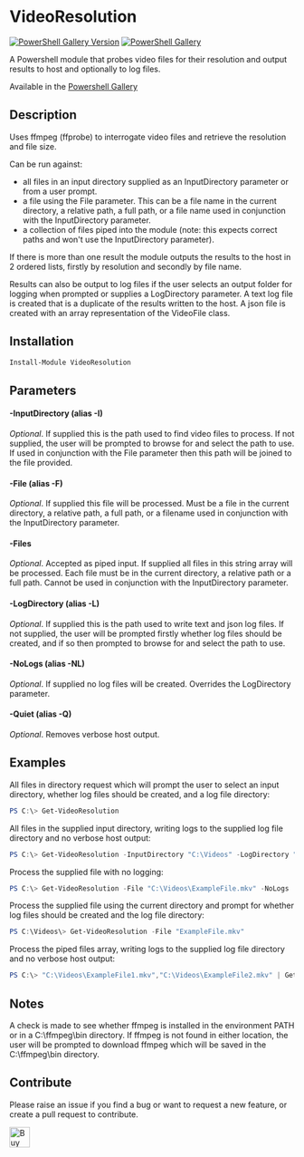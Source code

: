 # VideoResolution

[![PowerShell Gallery Version](https://img.shields.io/powershellgallery/v/VideoResolution?label=VideoResolution&logo=powershell&style=plastic)](https://www.powershellgallery.com/packages/VideoResolution)
[![PowerShell Gallery](https://img.shields.io/powershellgallery/dt/VideoResolution?style=plastic)](https://www.powershellgallery.com/packages/VideoResolution)

A Powershell module that probes video files for their resolution and output results to host and optionally to log files.

Available in the [Powershell Gallery](https://www.powershellgallery.com/packages/VideoResolution)

## Description
Uses ffmpeg (ffprobe) to interrogate video files and retrieve the resolution and file size.

Can be run against: 

* all files in an input directory supplied as an InputDirectory parameter or from a user prompt.
* a file using the File parameter. This can be a file name in the current directory, a relative path, a full path, or a file name used in conjunction with the InputDirectory parameter.
* a collection of files piped into the module (note: this expects correct paths and won't use the InputDirectory parameter).

If there is more than one result the module outputs the results to the host in 2 ordered lists, firstly by resolution and secondly by file name.

Results can also be output to log files if the user selects an output folder for logging when prompted or supplies a LogDirectory parameter.
A text log file is created that is a duplicate of the results written to the host.
A json file is created with an array representation of the VideoFile class.

## Installation

```powershell
Install-Module VideoResolution
```

## Parameters

#### -InputDirectory (alias -I)
*Optional*. If supplied this is the path used to find video files to process. If not supplied, the user will be 
prompted to browse for and select the path to use. If used in conjunction with the File parameter then this path
will be joined to the file provided.

#### -File (alias -F)
*Optional*. If supplied this file will be processed. Must be a file in the current directory, a relative path, a full
path, or a filename used in conjunction with the InputDirectory parameter.

#### -Files
*Optional*. Accepted as piped input. If supplied all files in this string array will be processed. Each file must be 
in the current directory, a relative path or a full path. Cannot be used in conjunction with the InputDirectory parameter.

#### -LogDirectory (alias -L)
*Optional*. If supplied this is the path used to write text and json log files. If not supplied, the user will be 
prompted firstly whether log files should be created, and if so then prompted to browse for and select the path to use.

#### -NoLogs (alias -NL)
*Optional*. If supplied no log files will be created. Overrides the LogDirectory parameter.

#### -Quiet (alias -Q)
*Optional*. Removes verbose host output.

## Examples

All files in directory request which will prompt the user to select an input directory, whether log files should be created, and a log file directory:

```powershell
PS C:\> Get-VideoResolution
```

All files in the supplied input directory, writing logs to the supplied log file directory and no verbose host output:

```powershell
PS C:\> Get-VideoResolution -InputDirectory "C:\Videos" -LogDirectory "C:\Videos\Logs" -Quiet
```

Process the supplied file with no logging:

```powershell
PS C:\> Get-VideoResolution -File "C:\Videos\ExampleFile.mkv" -NoLogs
```

Process the supplied file using the current directory and prompt for whether log files should be created and the log file directory:

```powershell
PS C:\Videos\> Get-VideoResolution -File "ExampleFile.mkv"
```

Process the piped files array, writing logs to the supplied log file directory and no verbose host output:

```powershell
PS C:\> "C:\Videos\ExampleFile1.mkv","C:\Videos\ExampleFile2.mkv" | Get-VideoResolution -LogDirectory "C:\Videos\Logs" -Quiet
```

## Notes
A check is made to see whether ffmpeg is installed in the environment PATH or in a C:\ffmpeg\bin directory.
If ffmpeg is not found in either location, the user will be prompted to download ffmpeg which will be saved in the 
C:\ffmpeg\bin directory.

## Contribute

Please raise an issue if you find a bug or want to request a new feature, or create a pull request to contribute.

<a href='https://ko-fi.com/K3K22CEIT' target='_blank'><img height='36' style='border:0px;height:36px;' src='https://cdn.ko-fi.com/cdn/kofi4.png?v=2' border='0' alt='Buy Me a Coffee at ko-fi.com' /></a>
